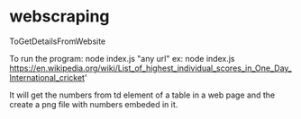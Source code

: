 # webscraping
ToGetDetailsFromWebsite

To run the program: node index.js "any url"
 ex: node index.js https://en.wikipedia.org/wiki/List_of_highest_individual_scores_in_One_Day_International_cricket'
 
 It will get the numbers from td element of a table in a web page and the create a png file with numbers embeded in it.
